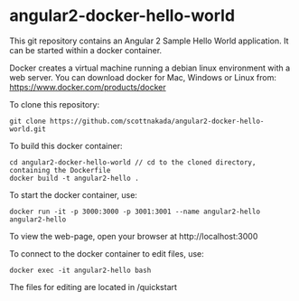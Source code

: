 # angular2-docker-hello-world
This git repository contains an Angular 2 Sample Hello World application.
It can be started within a docker container.

Docker creates a virtual machine running a debian linux environment with a
web server.  You can download docker for Mac, Windows or Linux from:
https://www.docker.com/products/docker

To clone this repository:

	git clone https://github.com/scottnakada/angular2-docker-hello-world.git
	
To build this docker container:

	cd angular2-docker-hello-world // cd to the cloned directory, containing the Dockerfile
	docker build -t angular2-hello .

To start the docker container, use:

	docker run -it -p 3000:3000 -p 3001:3001 --name angular2-hello angular2-hello

To view the web-page, open your browser at http://localhost:3000

To connect to the docker container to edit files, use:

	docker exec -it angular2-hello bash

The files for editing are located in /quickstart
